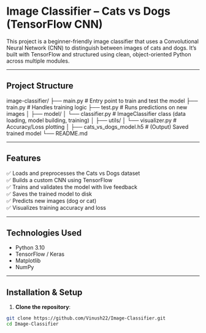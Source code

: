 # Image Classifier – Cats vs Dogs (TensorFlow CNN)

This project is a beginner-friendly image classifier that uses a Convolutional Neural Network (CNN) to distinguish between images of cats and dogs. It’s built with TensorFlow and structured using clean, object-oriented Python across multiple modules.

---

## Project Structure
image-classifier/
├── main.py # Entry point to train and test the model
├── train.py # Handles training logic
├── test.py # Runs predictions on new images
│
├── model/
│ └── classifier.py # ImageClassifier class (data loading, model building, training)
│
├── utils/
│ └── visualizer.py # Accuracy/Loss plotting
│
├── cats_vs_dogs_model.h5 # (Output) Saved trained model
└── README.md


---

## Features

✅ Loads and preprocesses the Cats vs Dogs dataset  
✅ Builds a custom CNN using TensorFlow  
✅ Trains and validates the model with live feedback  
✅ Saves the trained model to disk  
✅ Predicts new images (dog or cat)  
✅ Visualizes training accuracy and loss

---

## Technologies Used

- Python 3.10
- TensorFlow / Keras
- Matplotlib
- NumPy

---

## Installation & Setup

1. **Clone the repository**:
```bash
git clone https://github.com/Vinush22/Image-Classifier.git
cd Image-Classifier
